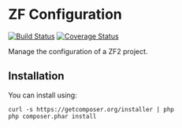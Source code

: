 ZF Configuration
================

[![Build Status](https://travis-ci.org/zfcampus/zf-configuration.png)](https://travis-ci.org/zfcampus/zf-configuration)
[![Coverage Status](https://coveralls.io/repos/zfcampus/zf-configuration/badge.png?branch=master)](https://coveralls.io/r/zfcampus/zf-configuration)

Manage the configuration of a ZF2 project.


Installation
------------

You can install using:

```
curl -s https://getcomposer.org/installer | php
php composer.phar install
```
